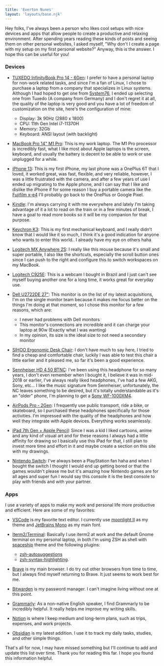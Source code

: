 ```yaml
---
title: 'Everton Nunes'
layout: 'layouts/base.njk'
---
```


Hey folks, I've always been a person who likes cool setups with nice devices and apps that allow people to create a productive and relaxing environment. After spending years reading these kinds of posts and seeing them on other personal websites, I asked myself, "Why don't I create a page with my setup on my first personal website?" Anyway, this is the answer. I hope this can be useful for you!

### Devices

- [TUXEDO InfinityBook Pro 14 - 6Gen](https://www.tuxedocomputers.com/de/Linux-Hardware/Linux-Notebooks/10-14-Zoll/TUXEDO-InfinityBook-Pro-14-Gen6-US-ANSI-Edition.tuxedo): I prefer to have a personal laptop for non-work related tasks, and since I'm a fan of Linux, I chose to purchase a laptop from a company that specializes in Linux systems. Although I had hoped to get one from [System76](https://system76.com), I ended up selecting one from Tuxedo (A company from Germany) and I don't regret it at all, the quality of the laptop is very good and you have a lot of freedom of customization on the site, here's the configuration of mine:

  - Display: 3k 90Hz (2880 x 1800)
  - CPU: 11th Gen Intel i7-11370H
  - Memory: 32Gb
  - Keyboard: ANSI layout (with backlight)

- [MacBook Pro 14" M1 Pro](https://www.apple.com/macbook-pro-14-and-16/): This is my work laptop. The M1 Pro processor is incredibly fast, what I like most about Apple laptops is the screen, keyboard, and usually the battery is decent to be able to work or use unplugged for a while.

- [iPhone 13](https://www.apple.com/iphone-13/): This is my first iPhone, my last phone was a OnePlus 6T that I loved, it worked great, was fast, flexible, and very reliable, however, I was a little frustrated with the camera, and after a few years of use I ended up migrating to the Apple phone, and I can say that I like and dislike the iPhone if for some reason I buy a portable camera like the [Fujifilm x-e4]() I'll probably go back to the OnePlus or Google Pixel.

- [Kindle](https://www.amazon.com/Amazon-Kindle-Paperwhite-10th-Gen/dp/B07CXG6C9W): I'm always carrying it with me everywhere and lately I'm taking advantage of it a lot to read on the train or in a few minutes of break, I have a goal to read more books so it will be my companion for that purpose.

- [Keychron K3](https://www.keychron.com/pages/keychron-k3-wireless-mechanical-keyboard): This is my first mechanical keyboard, and I really didn't know that I would like it so much, I think it's a good indication for anyone who wants to enter this world.. I already have my eye on others haha

- [Logitech MX Anywhere 2S](https://www.logitech.com/en-us/products/mice/mx-anywhere-2s.910-005132.html): I really like this mouse because it's small and super portable, I also like the shortcuts, especially the scroll button ones since I can push to the right and configure this to switch workspaces on my MacBook.

- [Logitech C925E](https://www.logitech.com/en-us/products/webcams/c925e-business-webcam.html): This is a webcam I bought in Brazil and I just can't see myself buying another one for a long time, it works great for everyday use.

- [Dell U2722DE 27"](https://www.dell.com/en-us/work/shop/dell-ultrasharp-27-usb-c-hub-monitor-u2722de/apd/210-axmf/monitors-monitor-accessories): This monitor is on the list of my latest acquisitions, I'm on the single monitor team because it makes me focus better on the things I'm doing at that moment, so I chose this monitor for a few reasons, which are:

  - I never had problems with Dell monitors
  - This monitor's connections are incredible and it can charge your laptop at 90w (Exactly what I was wanting)
  - In my opinion, its size is the ideal size to not need a secondary monitor

- [SIHOO Ergonomic Desk Chair](https://www.sihoooffice.com/products/ergonomic-office-chair-m72): I don't have much to say here, I tried to find a cheap and comfortable chair, luckily I was able to test this chair a little earlier and it pleased me, so far it's been a good experience.

- [Sennheiser HD 4.50 BTNC](https://en-us.sennheiser.com/hd-4-50-btnc): I've been using this headphone for so many years, I don't even remember when I bought it, I believe it was in mid-2018 or earlier, I've always really liked headphones, I've had a few AKG, Sony, etc... I like the music signature from Sennheiser, unfortunately, the NC leaves something to be desired, but it's totally understandable as it's an "older" phone, I'm planning to get a [Sony WF-1000XM4](https://www.amazon.de/-/en/WH-1000XM4-Wireless-Bluetooth-Cancelling-Headphones-black/dp/B08C7KG5LP).

- [AirPods Pro - 2Gen](https://www.apple.com/airpods-pro/): I frequently use public transport, ride a bike, or skateboard, so I purchased these headphones specifically for those activities. I'm impressed with the quality of the headphones and how well they integrate with Apple devices. Everything works seamlessly.

- [iPad 7th Gen + Apple Pencil](https://www.apple.com/ipad-10.2/): Since I was a kid I liked cartoons, anime and any kind of visual art and for these reasons I always had a little affinity for drawing so I basically use this iPad for that, I still plan to invest more time and effort in it and maybe create a section on this site with my drawings.

- [Nintendo Switch](https://www.nintendo.com/switch/): I've always been a PlayStation fan haha ​​and when I bought the switch I thought I would end up getting bored or that the games wouldn't please me but it's amazing how Nintendo games are for all ages and super fun I would say this console it is the best console to play with friends and with your partner.

### Apps

I use a variety of apps to make my work and personal life more productive and efficient. Here are some of my favorites:

- [VSCode](https://code.visualstudio.com/) is my favorite text editor. I currently use [moonlight II](https://marketplace.visualstudio.com/items?itemName=atomiks.moonlight) as my theme and [JetBrains Mono](https://www.jetbrains.com/lp/mono/) as my main font.

- [Iterm2/Terminal](https://iterm2.com/): Basically I use iterm2 at work and the default Gnome terminal on my personal laptop, in both I'm using ZSH as shell with [spaceship](https://github.com/spaceship-prompt/spaceship-prompt) theme and the following plugins:

  - [zsh-autosuggestions](https://github.com/zsh-users/zsh-autosuggestions/blob/master/INSTALL.md)
  - [zsh-syntax-highlighting](https://github.com/zsh-users/zsh-syntax-highlighting/blob/master/INSTALL.md).

- [Brave](https://brave.com/) is my main browser. I do try out other browsers from time to time, but I always find myself returning to Brave. It just seems to work best for me.

- [Bitwarden](https://bitwarden.com/) is my password manager. I can't imagine living without one at this point.

- [Grammarly](https://www.grammarly.com/): As a non-native English speaker, I find Grammarly to be incredibly helpful. It really helps me improve my writing skills.

- [Notion](https://www.notion.so/) is where I keep medium and long-term plans, such as trips, expenses, and work projects.

- [Obsidian](https://obsidian.md/) is my latest addition. I use it to track my daily tasks, studies, and other simple things.

That's all for now, I may have missed something but I'll continue to add and update this list over time. Thank you for reading this far. I hope you found this information helpful.
